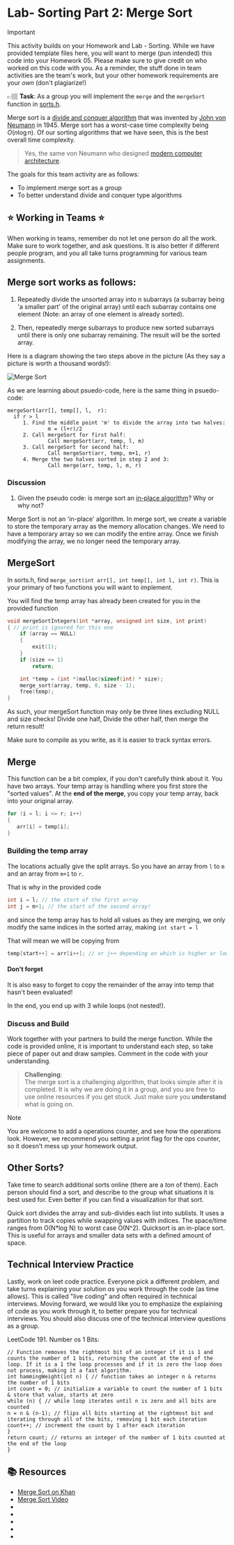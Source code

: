 # Lab- Sorting Part 2: Merge Sort

> [!IMPORTANT]
> This activity builds on your Homework and Lab - Sorting. While we have provided template files here, you will want to merge (pun intended) this code into your Homework 05.  Please make sure to give credit on who worked on this code with you. As a reminder, the stuff done in team activities are the team's work, but your other homework requirements are your *own* (don't plagiarize!)

👉🏽 **Task**: As a group you will implement the `merge` and the `mergeSort` function in [sorts.h](sorts.h). 

Merge sort is a [divide and conquer algorithm] that was invented by [John von Neumann] in 1945. Merge sort has a worst-case time complexity being $Ο(n\log n)$. Of our sorting algorithms that we have seen, this is the best overall time complexity.

> Yes, the same von Neumann who designed [modern computer architecture]. 

The goals for this team activity are as follows:
* To implement merge sort as a group
* To better understand divide and conquer type algorithms
  
  
## :star: Working in Teams :star:
When working in teams, remember do not let one person do all the work. Make sure to work together, and ask questions. It is also better if different people program, and you all take turns programming for various team assignments. 

## Merge sort works as follows:

1. Repeatedly divide the unsorted array into n subarrays (a subarray being 'a smaller part' of the original array) until each subarray contains one element (Note: an array of one element is already sorted).

2. Then, repeatedly merge subarrays to produce new sorted subarrays until there is only one subarray remaining. The result will be the sorted array.


Here is a diagram showing the two steps above in the picture (As they say a picture is worth a thousand words!):

![Merge Sort]


As we are learning about psuedo-code, here is the same thing in psuedo-code:
```text
mergeSort(arr[], temp[], l,  r):
  if r > l
     1. Find the middle point 'm' to divide the array into two halves:  
             m = (l+r)/2
     2. Call mergeSort for first half:   
             Call mergeSort(arr, temp, l, m)
     3. Call mergeSort for second half:
             Call mergeSort(arr, temp, m+1, r)
     4. Merge the two halves sorted in step 2 and 3:
             Call merge(arr, temp, l, m, r)
```

### Discussion

1. Given the pseudo code: is merge sort an [in-place algorithm]? Why or why not?

Merge Sort is not an 'in-place' algorithm. In merge sort, we create a variable to store the temporary array as the memory allocation changes. We need to have a temporary array so we can modify the entire array. Once we finish modifying the array, we no longer need the temporary array. 


## MergeSort
In sorts.h, find `merge_sort(int arr[], int temp[], int l, int r)`. This is your primary of two functions you will want to implement. 


You will find the temp array has already been created for you in the provided function

```c
void mergeSortIntegers(int *array, unsigned int size, int print)
{ // print is ignored for this one
    if (array == NULL)
    {
        exit(1);
    }
    if (size <= 1)
        return;

    int *temp = (int *)malloc(sizeof(int) * size);
    merge_sort(array, temp, 0, size - 1);
    free(temp);
}
```

As such, your mergeSort function may only be three lines excluding NULL and size checks! Divide one half, Divide the other half, then merge the return result!

Make sure to compile as you write, as it is easier to track syntax errors. 

## Merge

This function can be a bit complex, if you don't carefully think about it. You have two arrays. Your temp array is handling where you first store the "sorted values". At the **end of the merge**, you copy your temp array, back into your original array. 


```c
for (i = l; i <= r; i++)
{
   arr[i] = temp[i];
}
```

### Building the temp array
The locations actually give the split arrays. So you have an array from `l` to `m` and an array from `m+1` to `r`. 

That is why in the provided code
```c
int i = l; // the start of the first array
int j = m+1; // the start of the second array!
```

and since the temp array has to hold all values as they are merging, we only modify the same indices in the sorted array, making `int start = l`

That will mean we will be copying from

```c
temp[start++] = arr[i++]; // or j++ depending on which is higher or lower, or both if they are equal!
```

#### Don't forget
It is also easy to forget to copy the remainder of the array into temp that hasn't been evaluated! 

In the end, you end up with 3 while loops (not nested!). 



### Discuss and Build
Work together with your partners to build the merge function. While the code is provided online, it is important to understand each step, so take piece of paper out and draw samples.  Comment in the code with your understanding.

> **Challenging**:  
> The merge sort is a challenging algorithm, that looks simple after it is completed. It is why we are doing it in a group, and you are free to use online resources if you get stuck. Just make sure you **understand** what is going on.
>


> [!NOTE]
> You are welcome to add a operations counter, and see how the operations look.
> However, we recommend you setting a print flag for the ops counter, 
> so it doesn't mess up your homework output. 

## Other Sorts?
Take time to search additional sorts online (there are a *ton* of them). Each person should find a sort, and describe to the group what situations it is best used for. Even better if you can find a visualization for that sort. 

Quick sort divides the array and sub-divides each list into sublists. It uses a partition to track copies while swapping values with indices. The space/time ranges from O(N*log N) to worst case O(N^2). Quicksort is an in-place sort. This is useful for arrays and smaller data sets with a defined amount of space. 

## Technical Interview Practice

Lastly, work on leet code practice. Everyone pick a different problem, and take turns explaining your solution *as* you work through the code (as time allows). This is called "live coding" and often required in technical interviews. Moving forward, we would like you to emphasize the explaining of code as you work through it, to better prepare you for technical interviews. You should also discuss one of the technical interview questions as a group. 

LeetCode 191. Number os 1 Bits:
```
// Function removes the rightmost bit of an integer if it is 1 and counts the number of 1 bits, returning the count at the end of the loop. If it is a 1 the loop processes and if it is zero the loop does not process, making it a fast algorithm. 
int hammingWeight(int n) { // function takes an integer n & returns the number of 1 bits 
int count = 0; // initialize a variable to count the number of 1 bits & store that value, starts at zero
while (n) { // while loop iterates until n is zero and all bits are counted
n = n & (n-1); // flips all bits starting at the rightmost bit and iterating through all of the bits, removing 1 bit each iteration
count++; // increment the count by 1 after each iteration
}
return count; // returns an integer of the number of 1 bits counted at the end of the loop
}
```

## 📚 Resources
* [Merge Sort on Khan](https://www.khanacademy.org/computing/computer-science/algorithms/merge-sort/a/divide-and-conquer-algorithms)
* [Merge Sort Video](https://www.youtube.com/watch?time_continue=1&v=JSceec-wEyw)
* [Merge Sort]: mergesort.svg
* [divide and conquer algorithm]: https://en.wikipedia.org/wiki/Divide-and-conquer_algorithm
* [John von Neumann]: https://en.wikipedia.org/wiki/John_von_Neumann
* [in-place algorithm]: https://en.wikipedia.org/wiki/In-place_algorithm
* [modern computer architecture]: https://en.wikipedia.org/wiki/Von_Neumann_architecture